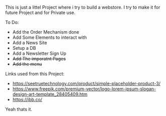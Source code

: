 This is just a littel Project where i try to build a webstore.
I try to make it for future Project and for Private use.

To Do:
- Add the Order Mechanism done 
- Add Some Elements to interact with
- Add a News Site 
- Setup a DB
- Add a Newsletter Sign Up
- ~~Add The imporatnt Pages~~
- ~~Add the menu~~ 

Links used from this Project:
- https://seetruetechnology.com/product/simple-placeholder-product-3/
- https://www.freepik.com/premium-vector/logo-lorem-ipsum-slogan-design-art-template_28405409.htm
- https://ibb.co/

Yeah thats it.